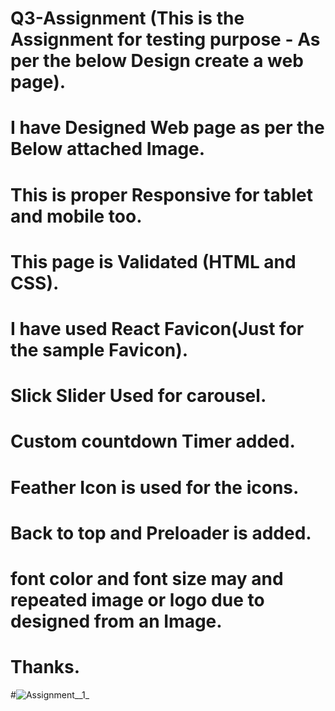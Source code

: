 # Q3-Assignment (This is the Assignment for testing purpose - As per the below Design create a web page).
# I have Designed Web page as per the Below attached Image.
# This is proper Responsive for tablet and mobile too.
# This page is Validated (HTML and CSS).
# I have used React Favicon(Just for the sample Favicon).
# Slick Slider Used for carousel.
# Custom countdown Timer added.
# Feather Icon is used for the icons.
# Back to top and Preloader is added.
# font color and font size may and repeated image or logo due to designed from an Image.
# Thanks.
#![Assignment__1_](https://user-images.githubusercontent.com/51169582/199730728-6e13cbf7-21f8-40fc-bfb0-02f296c17f61.jpg)
